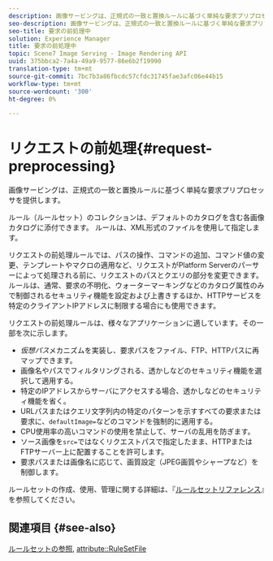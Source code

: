 ```yaml
---
description: 画像サービングは、正規式の一致と置換ルールに基づく単純な要求プリプロセッサを提供します。
seo-description: 画像サービングは、正規式の一致と置換ルールに基づく単純な要求プリプロセッサを提供します。
seo-title: 要求の前処理中
solution: Experience Manager
title: 要求の前処理中
topic: Scene7 Image Serving - Image Rendering API
uuid: 375bbca2-7a4a-49a9-9577-86e6b2f19990
translation-type: tm+mt
source-git-commit: 7bc7b3a86fbcdc57cfdc31745fae3afc06e44b15
workflow-type: tm+mt
source-wordcount: '300'
ht-degree: 0%

---
```



# リクエストの前処理{#request-preprocessing}

画像サービングは、正規式の一致と置換ルールに基づく単純な要求プリプロセッサを提供します。

ルール（ルールセット）のコレクションは、デフォルトのカタログを含む各画像カタログに添付できます。 ルールは、XML形式のファイルを使用して指定します。

リクエストの前処理ルールでは、パスの操作、コマンドの追加、コマンド値の変更、テンプレートやマクロの適用など、リクエストがPlatform Serverのパーサーによって処理される前に、リクエストのパスとクエリの部分を変更できます。 ルールは、通常、要求の不明化、ウォーターマーキングなどのカタログ属性のみで制御されるセキュリティ機能を設定および上書きするほか、HTTPサービスを特定のクライアントIPアドレスに制限する場合にも使用できます。

リクエストの前処理ルールは、様々なアプリケーションに適しています。その一部を次に示します。

* *仮想パス*&#x200B;メカニズムを実装し、要求パスをファイル、FTP、HTTPパスに再マップできます。
* 画像名やパスでフィルタリングされる、透かしなどのセキュリティ機能を選択して適用する。
* 特定のIPアドレスからサーバにアクセスする場合、透かしなどのセキュリティ機能を省く。
* URLパスまたはクエリ文字列内の特定のパターンを示すすべての要求または要求に、`defaultImage=`などのコマンドを強制的に適用する。
* CPU使用率の高いコマンドの使用を禁止して、サーバの乱用を防ぎます。
* ソース画像を`src=`ではなくリクエストパスで指定したまま、HTTPまたはFTPサーバー上に配置することを許可します。
* 要求パスまたは画像名に応じて、画質設定（JPEG画質やシャープなど）を制御します。

ルールセットの作成、使用、管理に関する詳細は、『[ルールセットリファレンス](../../../../../is-api/image-catalog/image-serving-api-ref/c-image-catalog-reference/c-rule-set-reference/c-rule-set-reference.md#concept-3e5058cf3507470b82cac638df23ea8e)』を参照してください。

## 関連項目 {#see-also}

[ルールセットの参照](../../../../../is-api/image-catalog/image-serving-api-ref/c-image-catalog-reference/c-rule-set-reference/c-rule-set-reference.md#concept-3e5058cf3507470b82cac638df23ea8e),  [attribute::RuleSetFile](../../../../../is-api/image-catalog/image-serving-api-ref/c-image-catalog-reference/c-overview/c-file-formats/r-rule-set-files.md#reference-3e54cb5f4d74411a84889fed056ac093)

